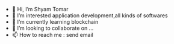 - 👋 Hi, I’m Shyam Tomar
- 👀 I’m interested application development,all kinds of softwares
- 🌱 I’m currently learning blockchain
- 💞️ I’m looking to collaborate on ...
- 📫 How to reach me : send email

<!---
Shyam200408/Shyam200408 is a ✨ special ✨ repository because its `README.md` (this file) appears on your GitHub profile.
You can click the Preview link to take a look at your changes.
--->
